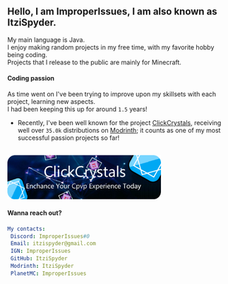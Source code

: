 ## Hello, I am ImproperIssues, I am also known as ItziSpyder.

My main language is Java.
<br>
I enjoy making random projects in my free time, with my favorite hobby being coding.
<br>
Projects that I release to the public are mainly for Minecraft.

#### Coding passion
As time went on I've been trying to improve upon my skillsets with each project, learning new aspects.
<br>
I had been keeping this up for around `1.5` years!

- Recently, I've been well known for the project [ClickCrystals](https://github.com/itzispyder/clickcrystals), receiving well over `35.0k` distributions on [Modrinth](https://modrinth.com/mod/clickcrystals); it counts as one of my most successful passion projects so far!

<br>
<div>
 <a href="https://itzispyder.github.io/clickcrystals">
  <img src="./assets/images/cc-banner.png" style="width:69%;">
 </a>
</div>

#### Wanna reach out?
```yml
My contacts:
 Discord: ImproperIssues#0
 Email: itzispyder@gmail.com
 IGN: ImproperIssues
 GitHub: ItziSpyder
 Modrinth: ItziSpyder
 PlanetMC: ImproperIssues
```



